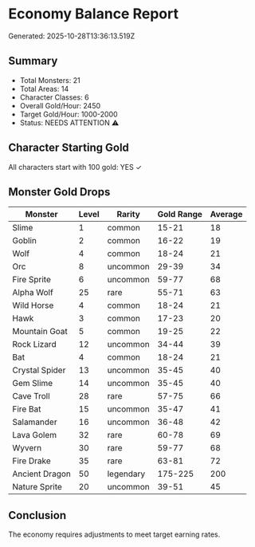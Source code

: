 # Economy Balance Report

Generated: 2025-10-28T13:36:13.519Z

## Summary

- Total Monsters: 21
- Total Areas: 14
- Character Classes: 6
- Overall Gold/Hour: 2450
- Target Gold/Hour: 1000-2000
- Status: NEEDS ATTENTION ⚠

## Character Starting Gold

All characters start with 100 gold: YES ✓

## Monster Gold Drops

| Monster | Level | Rarity | Gold Range | Average |
|---------|-------|--------|------------|--------|
| Slime | 1 | common | 15-21 | 18 |
| Goblin | 2 | common | 16-22 | 19 |
| Wolf | 4 | common | 18-24 | 21 |
| Orc | 8 | uncommon | 29-39 | 34 |
| Fire Sprite | 6 | uncommon | 59-77 | 68 |
| Alpha Wolf | 25 | rare | 55-71 | 63 |
| Wild Horse | 4 | common | 18-24 | 21 |
| Hawk | 3 | common | 17-23 | 20 |
| Mountain Goat | 5 | common | 19-25 | 22 |
| Rock Lizard | 12 | uncommon | 34-44 | 39 |
| Bat | 4 | common | 18-24 | 21 |
| Crystal Spider | 13 | uncommon | 35-45 | 40 |
| Gem Slime | 14 | uncommon | 35-45 | 40 |
| Cave Troll | 28 | rare | 57-75 | 66 |
| Fire Bat | 15 | uncommon | 35-47 | 41 |
| Salamander | 16 | uncommon | 36-48 | 42 |
| Lava Golem | 32 | rare | 60-78 | 69 |
| Wyvern | 30 | rare | 59-77 | 68 |
| Fire Drake | 35 | rare | 63-81 | 72 |
| Ancient Dragon | 50 | legendary | 175-225 | 200 |
| Nature Sprite | 20 | uncommon | 39-51 | 45 |

## Conclusion

The economy requires adjustments to meet target earning rates.
